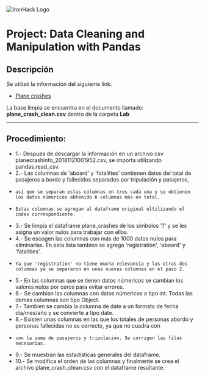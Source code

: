 ![IronHack Logo](https://s3-eu-west-1.amazonaws.com/ih-materials/uploads/upload_d5c5793015fec3be28a63c4fa3dd4d55.png)

# Project: Data Cleaning and Manipulation with Pandas

## Descripción

Se utilizó la información del siguiente link:

* [Plane crashes](https://www.kaggle.com/nguyenhoc/plane-crash)

La base limpia se encuentra en el documento llamado: **plane_crash_clean.csv** dentro de la carpeta **Lab**

---

## Procedimiento:

* 1.- Despues de descargar la información en un archivo csv planecrashinfo_20181121001952.csv, se importa utilizando pandas.read_csv.
* 2.- Las columnas de 'aboard' y 'fatalities' contienen datos del total de pasajeros a bordo y fallecidos separados por tripulación y pasajeros,
*     así que se separan estas columnas en tres cada una y se obtienen los datos númericos obtenido 6 columnas más en total.
* 	  Estas columnas se agregan al dataframe original ultilizando el index correspondiente.
* 3.- Se limpia el dataframe plane_crashes de los símbolos '?' y se les asigna un valor nulos para trabajar con ellos.
* 4.- Se escogen las columnas con más de 1000 datos nulos para eliminarlas. En esta lista tambien se agrega 'registration', 'aboard' y 'fatalities'.
*	  Ya que 'registration' no tiene mucha relevancia y las otras dos columnas ya se separaron en unas nuevas columnas en el paso 2.
* 5.- En las columnas que se tienen datos númericos se cambian los valores nulos por ceros para evitar errores.
* 6.- Se cambian las columnas con datos númericos a tipo int. Todas las demas columnas son tipo Object.
* 7.- Tambien se cambia la columna de date a un formato de fecha dia/mes/año y se convierte a tipo date.
* 8.- Existen unas columnas en las que los totales de personas abordo y personas fallecidas no es correcto, ya que no cuadra con
*  	  con la suma de pasajeros y tripulación. Se corrigen las filas necesarias.
* 9.- Se muestran las estadísticas generales del dataframe.
* 10.- Se modifica el orden de las columnas y finalmente se crea el archivo plane_crash_clean.csv con el dataframe resultante.

